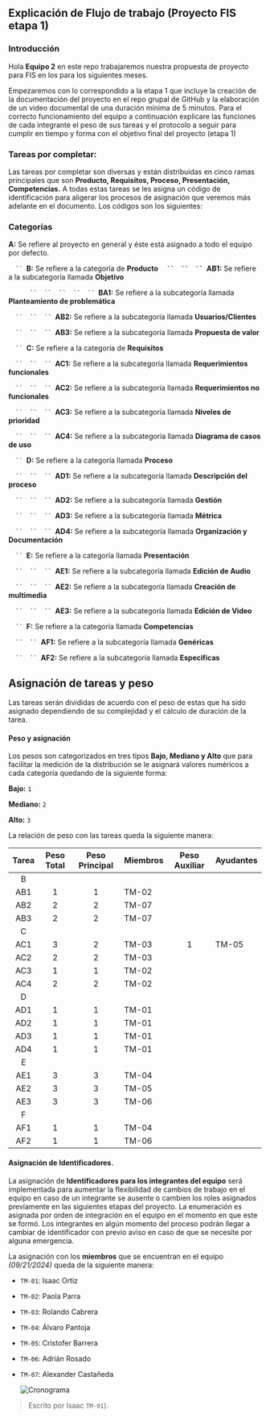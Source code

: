 ## Explicación de Flujo de trabajo (Proyecto FIS etapa 1)

### Introducción
Hola **Equipo 2** en este repo trabajaremos nuestra propuesta de proyecto para FIS en los para los siguientes meses. 

Empezaremos con lo correspondido a la etapa 1 que incluye la creación de la documentación del proyecto en el repo grupal de GitHub y la elaboración de un video documental de una duración mínima de 5 minutos.
Para el correcto funcionamiento del equipo a continuación explicare las funciones de cada integrante el peso de sus tareas y el protocolo a seguir para cumplir en tiempo y forma con el objetivo final del proyecto (etapa 1)
### Tareas por completar:
Las tareas por completar son diversas y están distribuidas en cinco ramas principales que son **Producto, Requisitos, Proceso, Presentación, Competencias.** A todas estas tareas se les asigna un código de identificación para aligerar los procesos de asignación que veremos más adelante en el documento. Los códigos son los siguientes:
### Categorías
**A:** Se refiere al proyecto en general y éste está asignado a todo el equipo por defecto.

`	``	`**B:** Se refiere a la categoría de **Producto
`	``	``	``	`AB1:** Se refiere a la subcategoría llamada **Objetivo**

`		``	``	``	``	``	`**BA1:** Se refiere a la subcategoría llamada **Planteamiento de problemática**

`	``	``	``	`**AB2:** Se refiere a la subcategoría llamada **Usuarios/Clientes**

`	``	``	``	`**AB3:** Se refiere a la subcategoría llamada **Propuesta de valor**

`	``	`**C:** Se refiere a la categoría de **Requisitos**

`	``	``	``	`**AC1:** Se refiere a la subcategoría llamada **Requerimientos funcionales**

`	``	``	``	`**AC2:** Se refiere a la subcategoría llamada **Requerimientos no funcionales**

`	``	``	``	`**AC3:** Se refiere a la subcategoría llamada **Niveles de prioridad**

`	``	``	``	`**AC4:** Se refiere a la subcategoría llamada **Diagrama de casos de uso**

`	``	`**D:** Se refiere a la categoría llamada **Proceso**

`	``	``	``	`**AD1:** Se refiere a la subcategoría llamada **Descripción del proceso**

`	``	``	``	`**AD2:** Se refiere a la subcategoría llamada **Gestión**

`	``	``	``	`**AD3:** Se refiere a la subcategoría llamada **Métrica**

`	``	``	``	`**AD4:** Se refiere a la subcategoría llamada **Organización y Documentación**

`	``	`**E:** Se refiere a la categoría llamada **Presentación**

`	``	``	``	`**AE1:** Se refiere a la subcategoría llamada **Edición de Audio**

`	``	``	``	`**AE2:** Se refiere a la subcategoría llamada **Creación de multimedia**

`	``	``	``	`**AE3:** Se refiere a la subcategoría llamada **Edición de Video**

`	``	`**F:** Se refiere a la categoría llamada **Competencias**

`	``	``	`**AF1:** Se refiere a la subcategoría llamada **Genéricas**

`	``	``	`**AF2:** Se refiere a la subcategoría llamada **Especificas**
## Asignación de tareas y peso
Las tareas serán divididas de acuerdo con el peso de estas que ha sido asignado dependiendo de su complejidad y el cálculo de duración de la tarea.
#### Peso y asignación
Los pesos son categorizados en tres tipos **Bajo, Mediano y Alto** que para facilitar la medición de la distribución se le asignará valores numéricos a cada categoría quedando de la siguiente forma:

**Bajo:** `1`

**Mediano:** `2`

**Alto:** `3`

La relación de peso con las tareas queda la siguiente manera:

|Tarea|Peso Total|Peso Principal|Miembros|Peso Auxiliar|Ayudantes|
| :-: | :-: | :-: | :- | :-: | :- |
|B| | | | | |
|AB1|1|1|TM-02| | |
|AB2|2|2|TM-07| | |
|AB3|2|2|TM-07| | |
|C| | | | | |
|AC1|3|2|TM-03|1|TM-05|
|AC2|2|2|TM-03| | |
|AC3|1|1|TM-02| | |
|AC4|2|2|TM-02| | |
|D| | | | | |
|AD1|1|1|TM-01| | |
|AD2|1|1|TM-01| | |
|AD3|1|1|TM-01| | |
|AD4|1|1|TM-01| | |
|E| | | | | |
|AE1|3|3|TM-04| | |
|AE2|3|3|TM-05| | |
|AE3|3|3|TM-06| | |
|F| | | | | |
|AF1|1|1|TM-04| | |
|AF2|1|1|TM-06| | |

#### Asignación de Identificadores.
La asignación de **Identificadores para los integrantes del equipo** será implementada para aumentar la flexibilidad de cambios de trabajo en el equipo en caso de un integrante se ausente o cambien los roles asignados previamente en las siguientes etapas del proyecto. La enumeración es asignada por orden de integración en el equipo en el momento en que este se formó. Los integrantes en algún momento del proceso podrán llegar a cambiar de identificador con previo aviso en caso de que se necesite por alguna emergencia.

La asignación con los **miembros** que se encuentran en el equipo *(09/21/2024)* queda de la siguiente manera:

 - `TM-01`: Isaac Ortiz
   
 - `TM-02`: Paola Parra
   
 -  `TM-03`: Rolando Cabrera
   
 - `TM-04`: Álvaro Pantoja
   
 - `TM-05`: Cristofer Barrera
   
 - `TM-06`: Adrián Rosado
   
 - `TM-07`: Alexander Castañeda

   ![Cronograma](https://github.com/Ozia112/Team-2-FSE-repo/blob/main/assets/cronograma_stage_1.png)

> Escrito por Isaac `TM-01`).
